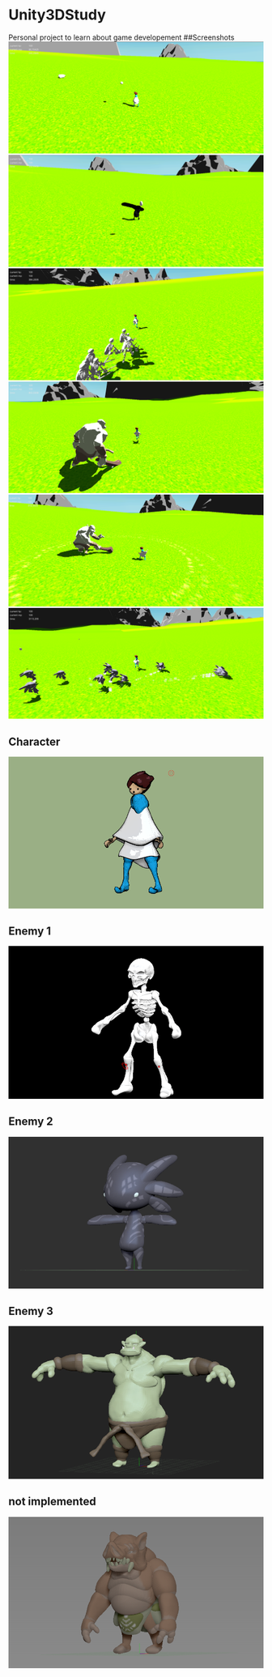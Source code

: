 # Unity3DStudy
Personal project to learn about game developement
##Screenshots
![image](https://raw.githubusercontent.com/allansm/Unity3DStudy/master/CAPTURE/6.PNG)
![image](https://raw.githubusercontent.com/allansm/Unity3DStudy/master/CAPTURE/7.PNG)
![image](https://raw.githubusercontent.com/allansm/Unity3DStudy/master/CAPTURE/8.PNG)
![image](https://raw.githubusercontent.com/allansm/Unity3DStudy/master/CAPTURE/9.PNG)
![image](https://raw.githubusercontent.com/allansm/Unity3DStudy/master/CAPTURE/10.PNG)
![image](https://raw.githubusercontent.com/allansm/Unity3DStudy/master/CAPTURE/11.PNG)
## Character
![image](https://raw.githubusercontent.com/allansm/Unity3DStudy/master/CAPTURE/1.PNG)
## Enemy 1
![image](https://raw.githubusercontent.com/allansm/Unity3DStudy/master/CAPTURE/2.PNG)
## Enemy 2
![image](https://raw.githubusercontent.com/allansm/Unity3DStudy/master/CAPTURE/3.PNG)
## Enemy 3
![image](https://raw.githubusercontent.com/allansm/Unity3DStudy/master/CAPTURE/4.PNG)
## not implemented
![image](https://raw.githubusercontent.com/allansm/Unity3DStudy/master/CAPTURE/5.PNG)


